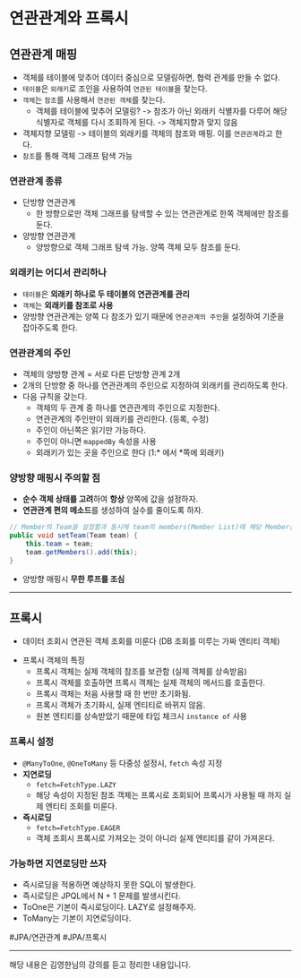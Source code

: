 # 연관관계와 프록시

## 연관관계 매핑
* 객체를 테이블에 맞추어 데이터 중심으로 모델링하면, 협력 관계를 만들 수 없다.
* `테이블`은 `외래키`로 조인을 사용하여 `연관된 테이블`을 찾는다.
* `객체`는 `참조`를 사용해서 `연관된 객체`를 찾는다.
	* 객체를 테이블에 맞추어 모델링? -> 참조가 아닌 외래키 식별자를 다루어 해당 식별자로 객체를 다시 조회하게 된다. -> 객체지향과 맞지 않음
* 객체지향 모델링 -> 테이블의 외래키를 객체의 참조와 매핑. 이를 `연관관계`라고 한다.
* `참조`를 통해 객체 그래프 탐색 가능

### 연관관계 종류
- 단방향 연관관계
	- 한 방향으로만 객체 그래프를 탐색할 수 있는 연관관계로 한쪽 객체에만 참조를 둔다.
- 양방향 연관관계
	- 양방향으로 객체 그래프 탐색 가능. 양쪽 객체 모두 참조를 둔다.

### 외래키는 어디서 관리하나
* `테이블`은 **외래키 하나로 두 테이블의 연관관계를 관리**
* `객체`는 **외래키를 참조로 사용**
* 양방향 연관관계는 양쪽 다 참조가 있기 때문에 `연관관계의 주인`을 설정하여 기준을 잡아주도록 한다.

### 연관관계의 주인
* 객체의 양방향 관계 = 서로 다른 단방향 관계 2개
* 2개의 단방향 중 하나를 연관관계의 주인으로 지정하여 외래키를 관리하도록 한다.
* 다음 규칙을 갖는다.
	* 객체의 두 관계 중 하나를 연관관계의 주인으로 지정한다.
	* 연관관계의 주인만이 외래키를 관리한다. (등록, 수정)
	* 주인이 아닌쪽은 읽기만 가능하다.
	* 주인이 아니면 `mappedBy` 속성을 사용
	* 외래키가 있는 곳을 주인으로 한다 (1:* 에서 *쪽에 외래키)

### 양방향 매핑시 주의할 점
* **순수 객체 상태를 고려**하여 **항상** 양쪽에 값을 설정하자.
* **연관관계 편의 메소드**를 생성하여 실수를 줄이도록 하자.
```java
// Member의 Team을 설정함과 동시에 team의 members(Member List)에 해당 Member를 추가 -> 각각 호출하는 것 보다 실수할 확률 감소
public void setTeam(Team team) {
	this.team = team;
	team.getMembers().add(this);
}
```
* 양방향 매핑시 **무한 루프를 조심**

- - - -
## 프록시
* 데이터 조회시 연관된 객체 조회를 미룬다 (DB 조회를 미루는 가짜 엔티티 객체)
- 프록시 객체의 특징
	* 프록시 객체는 실제 객체의 참조를 보관함 (실제 객체를 상속받음)
	* 프록시 객체를 호출하면 프록시 객체는 실제 객체의 메서드를 호출한다.
	* 프록시 객체는 처음 사용할 때 한 번만 초기화됨.
	* 프록시 객체가 초기화시, 실제 엔티티로 바뀌지 않음.
	* 원본 엔티티를 상속받았기 때문에 타입 체크시 `instance of` 사용

### 프록시 설정
* `@ManyToOne`, `@OneToMany` 등 다중성 설정시, `fetch` 속성 지정
* **지연로딩**
	* `fetch=FetchType.LAZY`
	* 해당 속성이 지정된 참조 객체는 프록시로 조회되어 프록시가 사용될 때 까지 실제 엔티티 조회를 미룬다.
* **즉시로딩**
	* `fetch=FetchType.EAGER`
	* 객체 조회시 프록시로 가져오는 것이 아니라 실제 엔티티를 같이 가져온다.

### 가능하면 지연로딩만 쓰자
* 즉시로딩을 적용하면 예상하지 못한 SQL이 발생한다.
* 즉시로딩은 JPQL에서 N + 1 문제를 발생시킨다.
* ToOne은 기본이 즉시로딩이다. LAZY로 설정해주자.
* ToMany는 기본이 지연로딩이다.


#JPA/연관관계
#JPA/프록시
- - - -

해당 내용은 김영한님의 강의를 듣고 정리한 내용입니다.